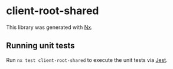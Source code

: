 # client-root-shared

This library was generated with [Nx](https://nx.dev).

## Running unit tests

Run `nx test client-root-shared` to execute the unit tests via [Jest](https://jestjs.io).

